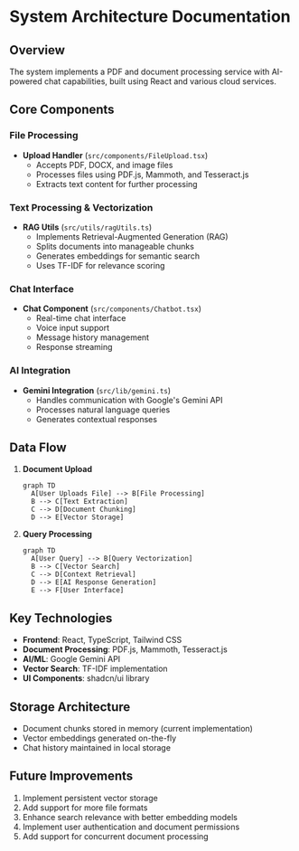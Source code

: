 # System Architecture Documentation

## Overview
The system implements a PDF and document processing service with AI-powered chat capabilities, built using React and various cloud services.

## Core Components

### File Processing
- **Upload Handler** (`src/components/FileUpload.tsx`)
  - Accepts PDF, DOCX, and image files
  - Processes files using PDF.js, Mammoth, and Tesseract.js
  - Extracts text content for further processing

### Text Processing & Vectorization
- **RAG Utils** (`src/utils/ragUtils.ts`)
  - Implements Retrieval-Augmented Generation (RAG)
  - Splits documents into manageable chunks
  - Generates embeddings for semantic search
  - Uses TF-IDF for relevance scoring

### Chat Interface
- **Chat Component** (`src/components/Chatbot.tsx`)
  - Real-time chat interface
  - Voice input support
  - Message history management
  - Response streaming

### AI Integration
- **Gemini Integration** (`src/lib/gemini.ts`)
  - Handles communication with Google's Gemini API
  - Processes natural language queries
  - Generates contextual responses

## Data Flow

1. **Document Upload**
   ```mermaid
   graph TD
     A[User Uploads File] --> B[File Processing]
     B --> C[Text Extraction]
     C --> D[Document Chunking]
     D --> E[Vector Storage]
   ```

2. **Query Processing**
   ```mermaid
   graph TD
     A[User Query] --> B[Query Vectorization]
     B --> C[Vector Search]
     C --> D[Context Retrieval]
     D --> E[AI Response Generation]
     E --> F[User Interface]
   ```

## Key Technologies

- **Frontend**: React, TypeScript, Tailwind CSS
- **Document Processing**: PDF.js, Mammoth, Tesseract.js
- **AI/ML**: Google Gemini API
- **Vector Search**: TF-IDF implementation
- **UI Components**: shadcn/ui library

## Storage Architecture

- Document chunks stored in memory (current implementation)
- Vector embeddings generated on-the-fly
- Chat history maintained in local storage

## Future Improvements

1. Implement persistent vector storage
2. Add support for more file formats
3. Enhance search relevance with better embedding models
4. Implement user authentication and document permissions
5. Add support for concurrent document processing